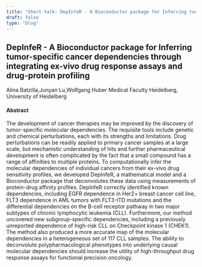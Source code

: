 ```yaml
---
title: "Short talk: DepInfeR - A Bioconductor package for Inferring tumor-specific cancer dependencies through integrating ex-vivo drug response assays and drug-protein profiling"
draft: false
type: "blog"
---
```


## DepInfeR - A Bioconductor package for Inferring tumor-specific cancer dependencies through integrating ex-vivo drug response assays and drug-protein profiling
Alina Batzilla,Junyan Lu,Wolfgang Huber	
Medical Faculty Heidelberg, University of Heidelberg	

#### Abstract

The development of cancer therapies may be improved by the discovery of tumor-specific molecular dependencies. The requisite tools include genetic and chemical perturbations, each with its strengths and limitations. Drug perturbations can be readily applied to primary cancer samples at a large scale, but mechanistic understanding of hits and further pharmaceutical development is often complicated by the fact that a small compound has a range of affinities to multiple proteins. To computationally infer the molecular dependencies of individual cancers from their ex-vivo drug sensitivity profiles, we developed DepInfeR, a mathematical model and a Bioconductor package that deconvolutes these data using measurements of protein-drug affinity profiles. DepInfeR correctly identified known dependencies, including EGFR dependence in Her2+ breast cancer cell line, FLT3 dependence in AML tumors with FLT3-ITD mutations and the differential dependencies on the B-cell receptor pathway in two major subtypes of chronic lymphocytic leukemia (CLL). Furthermore, our method uncovered new subgroup-specific dependencies, including a previously unreported dependence of high-risk CLL on Checkpoint kinase 1 (CHEK1). The method also produced a more accurate map of the molecular dependencies in a heterogeneous set of 117 CLL samples. The ability to deconvolute polypharmacological phenotypes into underlying causal molecular dependencies should increase the utility of high-throughput drug response assays for functional precision oncology.
